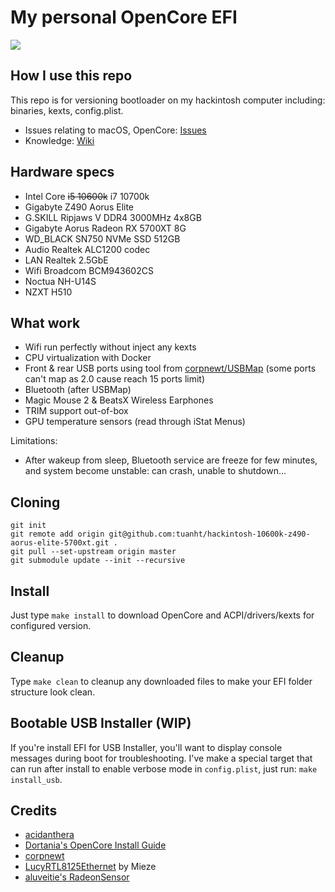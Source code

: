 # My personal OpenCore EFI

![](screenshots/2021-10-26.png)

## How I use this repo

This repo is for versioning bootloader on my hackintosh computer including: binaries, kexts, config.plist.

- Issues relating to macOS, OpenCore: [Issues](https://github.com/tuanht/hackintosh-10600k-z490-aorus-elite-5700xt/issues)
- Knowledge: [Wiki](https://github.com/tuanht/hackintosh-10600k-z490-aorus-elite-5700xt/wiki)

## Hardware specs

- Intel Core ~~i5 10600k~~ i7 10700k
- Gigabyte Z490 Aorus Elite
- G.SKILL Ripjaws V DDR4 3000MHz 4x8GB
- Gigabyte Aorus Radeon RX 5700XT 8G
- WD_BLACK SN750 NVMe SSD 512GB
- Audio Realtek ALC1200 codec
- LAN Realtek 2.5GbE
- Wifi Broadcom BCM943602CS
- Noctua NH-U14S
- NZXT H510

## What work

- Wifi run perfectly without inject any kexts
- CPU virtualization with Docker
- Front & rear USB ports using tool from [corpnewt/USBMap](https://github.com/corpnewt/USBMap) (some ports can't map as 2.0 cause reach 15 ports limit)
- Bluetooth (after USBMap)
- Magic Mouse 2 & BeatsX Wireless Earphones
- TRIM support out-of-box
- GPU temperature sensors (read through iStat Menus)

Limitations:
- After wakeup from sleep, Bluetooth service are freeze for few minutes, and system become unstable: can crash, unable to shutdown...

## Cloning

```shell
git init
git remote add origin git@github.com:tuanht/hackintosh-10600k-z490-aorus-elite-5700xt.git .
git pull --set-upstream origin master
git submodule update --init --recursive
```

## Install

Just type `make install` to download OpenCore and ACPI/drivers/kexts for configured version.

## Cleanup

Type `make clean` to cleanup any downloaded files to make your EFI folder structure look clean.

## Bootable USB Installer (WIP)

If you're install EFI for USB Installer, you'll want to display console messages during boot for troubleshooting. I've make a special target that can run after install to enable verbose mode in `config.plist`, just run: `make install_usb`.

## Credits

- [acidanthera](https://github.com/acidanthera)
- [Dortania's OpenCore Install Guide](https://dortania-github-io.thrrip.space/OpenCore-Install-Guide/)
- [corpnewt](https://github.com/corpnewt)
- [LucyRTL8125Ethernet](https://www.insanelymac.com/forum/files/file/1004-lucyrtl8125ethernet/) by Mieze
- [aluveitie's RadeonSensor](https://github.com/aluveitie/RadeonSensor)
